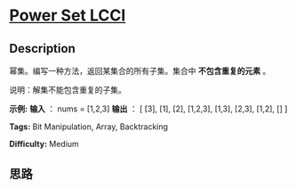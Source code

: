 # [Power Set LCCI][title]

## Description

幂集。编写一种方法，返回某集合的所有子集。集合中 **不包含重复的元素** 。

说明：解集不能包含重复的子集。

**示例:**
            **输入** ： nums = [1,2,3]    **输出** ：    [      [3],      [1],      [2],      [1,2,3],      [1,3],      [2,3],      [1,2],      []    ]    


**Tags:** Bit Manipulation, Array, Backtracking

**Difficulty:** Medium

## 思路

[title]: https://leetcode-cn.com/problems/power-set-lcci
